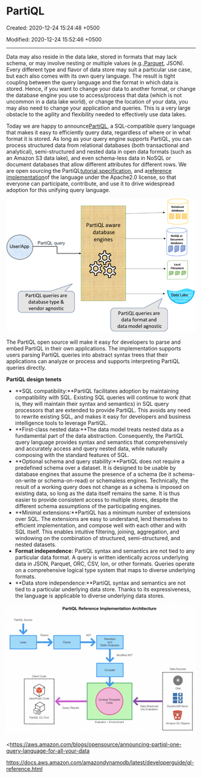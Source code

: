 # PartiQL

Created: 2020-12-24 15:24:48 +0500

Modified: 2020-12-24 15:52:46 +0500

---

Data may also reside in the data lake, stored in formats that may lack schema, or may involve nesting or multiple values (e.g.,[Parquet](https://parquet.apache.org/), JSON). Every different type and flavor of data store may suit a particular use case, but each also comes with its own query language. The result is tight coupling between the query language and the format in which data is stored. Hence, if you want to change your data to another format, or change the database engine you use to access/process that data (which is not uncommon in a data lake world), or change the location of your data, you may also need to change your application and queries. This is a very large obstacle to the agility and flexibility needed to effectively use data lakes.



Today we are happy to announce[PartiQL](https://partiql.org/), a SQL-compatible query language that makes it easy to efficiently query data, regardless of where or in what format it is stored. As long as your query engine supports PartiQL, you can process structured data from relational databases (both transactional and analytical), semi-structured and nested data in open data formats (such as an Amazon S3 data lake), and even schema-less data in NoSQL or document databases that allow different attributes for different rows. We are open sourcing the PartiQL[tutorial](https://partiql.org/tutorial.html),[specification](https://partiql.org/assets/PartiQL-Specification.pdf), and a[reference implementation](https://github.com/partiql/)of the language under the Apache2.0 license, so that everyone can participate, contribute, and use it to drive widespread adoption for this unifying query language.

![Diagram showing where PartiQL fits with other data sources.](media/PartiQL-image1.png)



The PartiQL open source will make it easy for developers to parse and embed PartiQL in their own applications. The implementation supports users parsing PartiQL queries into abstract syntax trees that their applications can analyze or process and supports interpreting PartiQL queries directly.



**PartiQL design tenets**
-   **SQL compatibility:**PartiQL facilitates adoption by maintaining compatibility with SQL. Existing SQL queries will continue to work (that is, they will maintain their syntax and semantics) in SQL query processors that are extended to provide PartiQL. This avoids any need to rewrite existing SQL, and makes it easy for developers and business intelligence tools to leverage PartiQL.
-   **First-class nested data:**The data model treats nested data as a fundamental part of the data abstraction. Consequently, the PartiQL query language provides syntax and semantics that comprehensively and accurately access and query nested data, while naturally composing with the standard features of SQL.
-   **Optional schema and query stability:**PartiQL does not require a predefined schema over a dataset. It is designed to be usable by database engines that assume the presence of a schema (be it schema-on-write or schema-on-read) or schemaless engines. Technically, the result of a working query does not change as a schema is imposed on existing data, so long as the data itself remains the same. It is thus easier to provide consistent access to multiple stores, despite the different schema assumptions of the participating engines.
-   **Minimal extensions:**PartiQL has a minimum number of extensions over SQL. The extensions are easy to understand, lend themselves to efficient implementation, and compose well with each other and with SQL itself. This enables intuitive filtering, joining, aggregation, and windowing on the combination of structured, semi-structured, and nested datasets.
-   **Format independence:** PartiQL syntax and semantics are not tied to any particular data format. A query is written identically across underlying data in JSON, Parquet, ORC, CSV, Ion, or other formats. Queries operate on a comprehensive logical type system that maps to diverse underlying formats.
-   **Data store independence:**PartiQL syntax and semantics are not tied to a particular underlying data store. Thanks to its expressiveness, the language is applicable to diverse underlying data stores.



![PartiQL reference implementation architecture.](media/PartiQL-image2.png)

<https://aws.amazon.com/blogs/opensource/announcing-partiql-one-query-language-for-all-your-data

<https://docs.aws.amazon.com/amazondynamodb/latest/developerguide/ql-reference.html>



